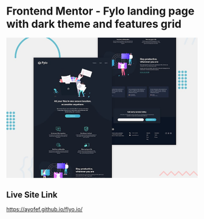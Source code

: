 # Frontend Mentor - Fylo landing page with dark theme and features grid

![Design preview for the Fylo landing page with dark theme and features grid challenge](./design/desktop-preview.jpg)

## Live Site Link
https://ayofef.github.io/flyo.io/
